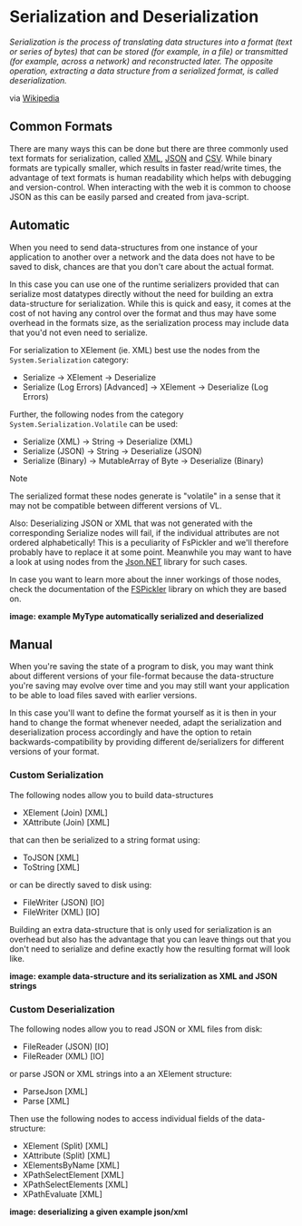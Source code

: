 # Serialization and Deserialization

*Serialization is the process of translating data structures into a format (text or series of bytes) that can be stored (for example, in a file) or transmitted (for example, across a network) and reconstructed later. The opposite operation, extracting a data structure from a serialized format, is called deserialization.*

via [Wikipedia](https://en.wikipedia.org/wiki/Serialization)

## Common Formats

There are many ways this can be done but there are three commonly used text formats for serialization, called [XML](https://en.wikipedia.org/wiki/XML), [JSON](https://en.wikipedia.org/wiki/JSON) and [CSV](https://en.wikipedia.org/wiki/Comma-separated_values). While binary formats are typically smaller, which results in faster read/write times, the advantage of text formats is human readability which helps with debugging and version-control. When interacting with the web it is common to choose JSON as this can be easily parsed and created from java-script.

## Automatic
When you need to send data-structures from one instance of your application to another over a network and the data does not have to be saved to disk, chances are that you don't care about the actual format.

In this case you can use one of the runtime serializers provided that can serialize most datatypes directly without the need for building an extra data-structure for serialization. While this is quick and easy, it comes at the cost of not having any control over the format and thus may have some overhead in the formats size, as the serialization process may include data that you'd not even need to serialize. 

For serialization to XElement (ie. XML) best use the nodes from the `System.Serialization` category: 
* Serialize -> XElement -> Deserialize
* Serialize (Log Errors) [Advanced] -> XElement -> Deserialize (Log Errors)

Further, the following nodes from the category `System.Serialization.Volatile` can be used:

* Serialize (XML) -> String -> Deserialize (XML)
* Serialize (JSON) -> String -> Deserialize (JSON)
* Serialize (Binary) -> MutableArray of Byte -> Deserialize (Binary) 

> [!NOTE]
> The serialized format these nodes generate is "volatile" in a sense that it may not be compatible between different versions of VL.
>
> Also: Deserializing JSON or XML that was not generated with the corresponding Serialize nodes will fail, if the individual attributes are not ordered alphabetically! This is a peculiarity of FsPickler and we'll therefore probably have to replace it at some point. Meanwhile you may want to have a look at using nodes from the [Json.NET](https://www.newtonsoft.com/json) library for such cases.

In case you want to learn more about the inner workings of those nodes, check the documentation of the [FSPickler](https://mbraceproject.github.io/FsPickler/) library on which they are based on.

**image: example MyType automatically serialized and deserialized**

## Manual
When you're saving the state of a program to disk, you may want think about different versions of your file-format because the data-structure you're saving may evolve over time and you may still want your application to be able to load files saved with earlier versions.

In this case you'll want to define the format yourself as it is then in your hand to change the format whenever needed, adapt the serialization and deserialization process accordingly and have the option to retain backwards-compatibility by providing different de/serializers for different versions of your format.

### Custom Serialization
The following nodes allow you to build data-structures

* XElement (Join) [XML]
* XAttribute (Join) [XML]

that can then be serialized to a string format using:

* ToJSON [XML]
* ToString [XML]

or can be directly saved to disk using:

* FileWriter (JSON) [IO]
* FileWriter (XML) [IO]

Building an extra data-structure that is only used for serialization is an overhead but also has the advantage that you can leave things out that you don't need to serialize and define exactly how the resulting format will look like.

**image: example data-structure and its serialization as XML and JSON strings**

### Custom Deserialization

The following nodes allow you to read JSON or XML files from disk:

* FileReader (JSON) [IO]
* FileReader (XML) [IO]

or parse JSON or XML strings into a an XElement structure:

* ParseJson [XML]
* Parse [XML]

Then use the following nodes to access individual fields of the data-structure:

* XElement (Split) [XML]
* XAttribute (Split) [XML]
* XElementsByName [XML]
* XPathSelectElement [XML]
* XPathSelectElements [XML]
* XPathEvaluate [XML]

**image: deserializing a given example json/xml**
